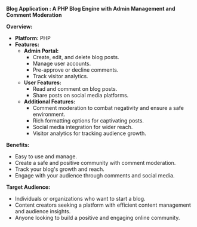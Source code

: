 

**Blog Application : A PHP Blog Engine with Admin Management and Comment Moderation**

**Overview:**

* **Platform:** PHP
* **Features:**
    * **Admin Portal:**
        * Create, edit, and delete blog posts.
        * Manage user accounts.
        * Pre-approve or decline comments.
        * Track visitor analytics.
    * **User Features:**
        * Read and comment on blog posts.
        * Share posts on social media platforms.
    * **Additional Features:**
        * Comment moderation to combat negativity and ensure a safe environment.
        * Rich formatting options for captivating posts.
        * Social media integration for wider reach.
        * Visitor analytics for tracking audience growth.

**Benefits:**

* Easy to use and manage.
* Create a safe and positive community with comment moderation.
* Track your blog's growth and reach.
* Engage with your audience through comments and social media.

**Target Audience:**

* Individuals or organizations who want to start a blog.
* Content creators seeking a platform with efficient content management and audience insights.
* Anyone looking to build a positive and engaging online community.
